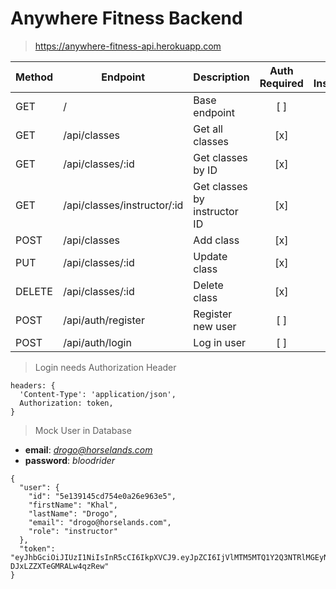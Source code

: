 # Anywhere Fitness Backend

> https://anywhere-fitness-api.herokuapp.com

| Method | Endpoint                    | Description                  | Auth Required | Is Instructor |
| ------ | --------------------------- | ---------------------------- | :-----------: | :-----------: |
| GET    | /                           | Base endpoint                |      [ ]      |      [ ]      |
| GET    | /api/classes                | Get all classes              |      [x]      |      [ ]      |
| GET    | /api/classes/:id            | Get classes by ID            |      [x]      |      [ ]      |
| GET    | /api/classes/instructor/:id | Get classes by instructor ID |      [x]      |      [ ]      |
| POST   | /api/classes                | Add class                    |      [x]      |      [x]      |
| PUT    | /api/classes/:id            | Update class                 |      [x]      |      [x]      |
| DELETE | /api/classes/:id            | Delete class                 |      [x]      |      [x]      |
| POST   | /api/auth/register          | Register new user            |      [ ]      |      [ ]      |
| POST   | /api/auth/login             | Log in user                  |      [ ]      |      [ ]      |

> Login needs Authorization Header

```
headers: {
  'Content-Type': 'application/json',
  Authorization: token,
}
```

> Mock User in Database

* **email**: *drogo@horselands.com*
* **password**: *bloodrider*

```
{
  "user": {
    "id": "5e139145cd754e0a26e963e5",
    "firstName": "Khal",
    "lastName": "Drogo",
    "email": "drogo@horselands.com",
    "role": "instructor"
  },
  "token": "eyJhbGciOiJIUzI1NiIsInR5cCI6IkpXVCJ9.eyJpZCI6IjVlMTM5MTQ1Y2Q3NTRlMGEyNmU5NjNlNSIsInJvbGUiOiJpbnN0cnVjdG9yIiwiaWF0IjoxNTc4MzQyMTk1fQ.ii0YI9EYd8lS3BrcLSfyu-DJxLZZXTeGMRALw4qzRew"
}
```
